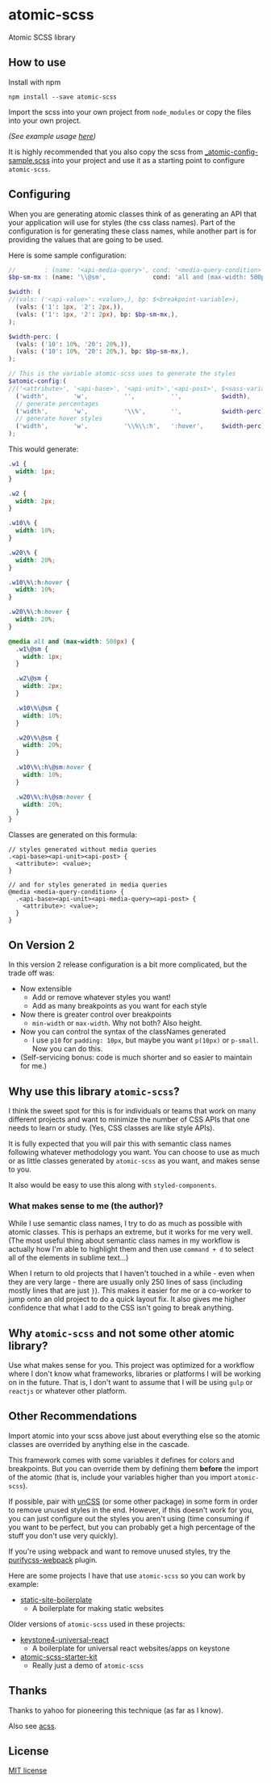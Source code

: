 # atomic-scss
Atomic SCSS library

## How to use

Install with npm

`npm install --save atomic-scss`

Import the scss into your own project from `node_modules` or copy the files into your own project.

*(See example usage [here](https://github.com/internetErik/atomic-scss-starter-kit/blob/master/client/scss/atomic.scss))*

It is highly recommended that you also copy the scss from [_atomic-config-sample.scss](scss/_atomic-config-sample.scss) into your project and use it as a starting point to configure `atomic-scss`.

## Configuring

When you are generating atomic classes think of as generating an API that your application will use for styles (the css class names). Part of the configuration is for generating these class names, while another part is for providing the values that are going to be used.

Here is some sample configuration:

```scss
//        : (name: '<api-media-query>', cond: '<media-query-condition>');
$bp-sm-mx : (name: '\\@sm',             cond: 'all and (max-width: 500px)');

$width: (
//(vals: ('<api-value>': <value>,), bp: $<breakpoint-variable>),
  (vals: ('1': 1px, '2': 2px,)),
  (vals: ('1': 1px, '2': 2px), bp: $bp-sm-mx,),
);

$width-perc: (
  (vals: ('10': 10%, '20': 20%,)),
  (vals: ('10': 10%, '20': 20%,), bp: $bp-sm-mx,),
);

// This is the variable atomic-scss uses to generate the styles
$atomic-config:(
//('<attribute>', '<api-base>', '<api-unit>','<api-post>', $<sass-variable>),
  ('width',       'w',          '',          '',           $width),
  // generate percentages
  ('width',       'w',          '\\%',       '',           $width-perc),
  // generate hover styles
  ('width',       'w',          '\\%\\:h',   ':hover',     $width-perc),
);

```

This would generate:

```css
.w1 {
  width: 1px;
}

.w2 {
  width: 2px;
}

.w10\% {
  width: 10%;
}

.w20\% {
  width: 20%;
}

.w10\%\:h:hover {
  width: 10%;
}

.w20\%\:h:hover {
  width: 20%;
}

@media all and (max-width: 500px) {
  .w1\@sm {
    width: 1px;
  }

  .w2\@sm {
    width: 2px;
  }

  .w10\%\@sm {
    width: 10%;
  }

  .w20\%\@sm {
    width: 20%;
  }

  .w10\%\:h\@sm:hover {
    width: 10%;
  }

  .w20\%\:h\@sm:hover {
    width: 20%;
  }
}
```

Classes are generated on this formula:

```
// styles generated without media queries
.<api-base><api-unit><api-post> {
  <attribute>: <value>;
}

// and for styles generated in media queries
@media <media-query-condition> {
  .<api-base><api-unit><api-media-query><api-post> {
    <attribute>: <value>;
  }
}
```

## On Version 2

In this version 2 release configuration is a bit more complicated, but the trade off was:

* Now extensible
  * Add or remove whatever styles you want!
  * Add as many breakpoints as you want for each style
* Now there is greater control over breakpoints
  * `min-width` or `max-width`. Why not both? Also height.
* Now you can control the syntax of the classNames generated
  * I use `p10` for `padding: 10px`, but maybe you want `p(10px)` or `p-small`. Now you can do this.
* (Self-servicing bonus: code is much shorter and so easier to maintain for me.)

## Why use this library `atomic-scss`?

I think the sweet spot for this is for individuals or teams that work on many different projects and want to minimize the number of CSS APIs that one needs to learn or study. (Yes, CSS classes are like style APIs).

It is fully expected that you will pair this with semantic class names following whatever methodology you want. You can choose to use as much or as little classes generated by `atomic-scss` as you want, and makes sense to you.

It also would be easy to use this along with `styled-components`.

### What makes sense to me (the author)?

While I use semantic class names, I try to do as much as possible with atomic classes. This is perhaps an extreme, but it works for me very well. (The most useful thing about semantic class names in my workflow is actually how I'm able to highlight them and then use `command + d` to select all of the elements in sublime text...)

When I return to old projects that I haven't touched in a while - even when they are very large - there are usually only 250 lines of sass (including mostly lines that are just `}`). This makes it easier for me or a co-worker to jump onto an old project to do a quick layout fix. It also gives me higher confidence that what I add to the CSS isn't going to break anything.

## Why `atomic-scss` and not some other atomic library?

Use what makes sense for you. This project was optimized for a workflow where I don't know what frameworks, libraries or platforms I will be working on in the future. That is, I don't want to assume that I will be using `gulp` or `reactjs` or whatever other platform.

## Other Recommendations

Import atomic into your scss above just about everything else so the atomic classes are overrided by anything else in the cascade.

This framework comes with some variables it defines for colors and breakpoints. But you can override them by defining them **before** the import of the atomic (that is, include your variables higher than you import `atomic-scss`).

If possible, pair with [unCSS](https://github.com/giakki/uncss) (or some other package) in some form in order to remove unused styles in the end. However, if this doesn't work for you, you can just configure out the styles you aren't using (time consuming if you want to be perfect, but you can probably get a high percentage of the stuff you don't use very quickly).

If you're using webpack and want to remove unused styles, try the [purifycss-webpack](https://github.com/webpack-contrib/purifycss-webpack) plugin.

Here are some projects I have that use `atomic-scss` so you can work by example:

* [static-site-boilerplate](https://github.com/internetErik/static-site-boilerplate)
  * A boilerplate for making static websites

Older versions of `atomic-scss` used in these projects:

* [keystone4-universal-react](https://github.com/internetErik/keystone4-universal-react)
  * A boilerplate for universal react websites/apps on keystone
* [atomic-scss-starter-kit](https://github.com/internetErik/atomic-scss-starter-kit/)
  * Really just a demo of `atomic-scss`

## Thanks

Thanks to yahoo for pioneering this technique (as far as I know).

Also see [acss](http://acss.io).

## License

[MIT license](LICENSE.md)

